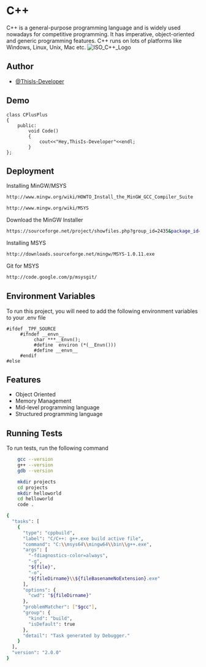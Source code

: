 
# C++

C++ is a general-purpose programming language and is widely used nowadays for competitive programming. It has imperative, object-oriented and generic programming features. C++ runs on lots of platforms like Windows, Linux, Unix, Mac etc.
![ISO_C++_Logo](https://user-images.githubusercontent.com/109382325/215765373-e3a4c87a-e981-4019-b133-014cd9959d1f.jpg)


## Author

- [@ThisIs-Developer](https://github.com/ThisIs-Developer)


## Demo
```
class CPlusPlus
{
    public:
    	void Code()
		{
    		cout<<"Hey,ThisIs-Developer"<<endl;
    	}
};
```
## Deployment

Installing MinGW/MSYS
```bash
http://www.mingw.org/wiki/HOWTO_Install_the_MinGW_GCC_Compiler_Suite
```
```bash
http://www.mingw.org/wiki/MSYS
```
Download the MinGW Installer
```bash
https://sourceforge.net/project/showfiles.php?group_id=2435&package_id=240780
```
Installing MSYS
```bash
http://downloads.sourceforge.net/mingw/MSYS-1.0.11.exe
```
Git for MSYS
```bash
http://code.google.com/p/msysgit/
```

## Environment Variables

To run this project, you will need to add the following environment variables to your .env file

```
#ifdef _TPF_SOURCE                                    
     #ifndef __envn__                                 
          char ***__Envn();                           
          #define  environ (*(__Envn()))              
          #define __envn__                            
     #endif                                           
#else
```


## Features

- Object Oriented
- Memory Management
- Mid-level programming language
- Structured programming language



## Running Tests

To run tests, run the following command

```bash
    gcc --version
    g++ --version
    gdb --version
```
```bash
    mkdir projects
    cd projects
    mkdir helloworld
    cd helloworld
    code .
```
```bash
{
  "tasks": [
    {
      "type": "cppbuild",
      "label": "C/C++: g++.exe build active file",
      "command": "C:\\msys64\\mingw64\\bin\\g++.exe",
      "args": [
        "-fdiagnostics-color=always",
        "-g",
        "${file}",
        "-o",
        "${fileDirname}\\${fileBasenameNoExtension}.exe"
      ],
      "options": {
        "cwd": "${fileDirname}"
      },
      "problemMatcher": ["$gcc"],
      "group": {
        "kind": "build",
        "isDefault": true
      },
      "detail": "Task generated by Debugger."
    }
  ],
  "version": "2.0.0"
}
```
